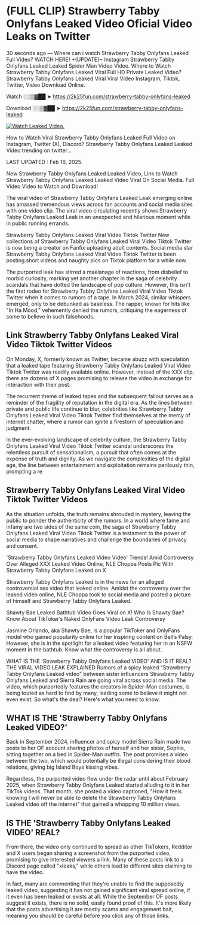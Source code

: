 # (FULL CLIP) Strawberry Tabby Onlyfans Leaked Video Oficial Video Leaks on Twitter

30 seconds ago — Where can i watch Strawberry Tabby Onlyfans Leaked Full Video? WATCH HERE! +(UPDATE)~ Instagram Strawberry Tabby Onlyfans Leaked Leaked Spider Man Video Video. Where to Watch Strawberry Tabby Onlyfans Leaked Viral Full HD Private Leaked Video? Strawberry Tabby Onlyfans Leaked Viral Viral Video Instagram, Tiktok, Twitter, Video Download Online.

Watch ░░▒▓██ ➤ https://2k25fun.com/strawberry-tabby-onlyfans-leaked

Download ░░▒▓██ ➤ https://2k25fun.com/strawberry-tabby-onlyfans-leaked

[![Watch Leaked Video.](https://miro.medium.com/v2/resize:fit:828/format:webp/1*cilzJN44JGOrTw9NJCrNHA.gif "Watch Leaked Video")](https://2k25fun.com/strawberry-tabby-onlyfans-leaked)

How to Watch Viral Strawberry Tabby Onlyfans Leaked Full Video on Instagram, Twitter (X), Discord? Strawberry Tabby Onlyfans Leaked Leaked Video trending on twitter...

LAST UPDATED : Feb 16, 2025.

New Strawberry Tabby Onlyfans Leaked Leaked Video, Link to Watch Strawberry Tabby Onlyfans Leaked Leaked Video Viral On Social Media. Full Video Video to Watch and Download!

The viral video of Strawberry Tabby Onlyfans Leaked Leak emerging online has amassed tremendous views across fan accounts and social media sites with one video clip. The viral video circulating recently shows Strawberry Tabby Onlyfans Leaked Leak in an unexpected and hilarious moment while in public running errands.

Strawberry Tabby Onlyfans Leaked Viral Video Tiktok Twitter New collections of Strawberry Tabby Onlyfans Leaked Viral Video Tiktok Twitter is now being a creator on Fanfix uploading adult contents. Social media star Strawberry Tabby Onlyfans Leaked Viral Video Tiktok Twitter is been posting short videos and naughty pics on Tiktok platform for a while now.

The purported leak has stirred a maelanage of reactions, from disbelief to morbid curiosity, marking yet another chapter in the saga of celebrity scandals that have dotted the landscape of pop culture. However, this isn't the first rodeo for Strawberry Tabby Onlyfans Leaked Viral Video Tiktok Twitter when it comes to rumors of a tape. In March 2024, similar whispers emerged, only to be debunked as baseless. The rapper, known for hits like "In Ha Mood," vehemently denied the rumors, critiquing the eagerness of some to believe in such falsehoods.

## Link Strawberry Tabby Onlyfans Leaked Viral Video Tiktok Twitter Videos

On Monday, X, formerly known as Twitter, became abuzz with speculation that a leaked tape featuring Strawberry Tabby Onlyfans Leaked Viral Video Tiktok Twitter was readily available online. However, instead of the XXX clip, there are dozens of X pages promising to release the video in exchange for interaction with their post.

The recurrent theme of leaked tapes and the subsequent fallout serves as a reminder of the fragility of reputation in the digital era. As the lines between private and public life continue to blur, celebrities like Strawberry Tabby Onlyfans Leaked Viral Video Tiktok Twitter find themselves at the mercy of internet chatter, where a rumor can ignite a firestorm of speculation and judgment.

In the ever-evolving landscape of celebrity culture, the Strawberry Tabby Onlyfans Leaked Viral Video Tiktok Twitter scandal underscores the relentless pursuit of sensationalism, a pursuit that often comes at the expense of truth and dignity. As we navigate the complexities of the digital age, the line between entertainment and exploitation remains perilously thin, prompting a re

##  Strawberry Tabby Onlyfans Leaked Viral Video Tiktok Twitter Videos

As the situation unfolds, the truth remains shrouded in mystery, leaving the public to ponder the authenticity of the rumors. In a world where fame and infamy are two sides of the same coin, the saga of Strawberry Tabby Onlyfans Leaked Viral Video Tiktok Twitter is a testament to the power of social media to shape narratives and challenge the boundaries of privacy and consent.

'Strawberry Tabby Onlyfans Leaked Video Video' Trends! Amid Controversy Over Alleged XXX Leaked Video Online, NLE Choppa Posts Pic With Strawberry Tabby Onlyfans Leaked on X

Strawberry Tabby Onlyfans Leaked is in the news for an alleged controversial sex video that leaked online. Amidst the controversy over the leaked video online, NLE Choppa took to social media and posted a picture of himself and Strawberry Tabby Onlyfans Leaked.

Shawty Bae Leaked Bathtub Video Goes Viral on X! Who Is Shawty Bae? Know About TikToker’s Naked OnlyFans Video Leak Controversy

Jasmine Orlando, aka Shawty Bae, is a popular TikToker and OnlyFans model who gained popularity online for her inspiring content on Bell’s Palsy. However, she is in the spotlight for a leaked video featuring her in an NSFW moment in the bathtub. Know what the controversy is all about.

WHAT IS THE 'Strawberry Tabby Onlyfans Leaked VIDEO' AND IS IT REAL? THE VIRAL VIDEO LEAK EXPLAINED Rumors of a spicy leaked "Strawberry Tabby Onlyfans Leaked video" between sister influencers Strawberry Tabby Onlyfans Leaked and Sierra Rain are going viral across social media. The video, which purportedly features the creators in Spider-Man costumes, is being touted as hard to find by many, leading some to believe it might not even exist. So what's the deal? Here's what you need to know.

## WHAT IS THE 'Strawberry Tabby Onlyfans Leaked VIDEO?'

Back in September 2024, influencer and spicy model Sierra Rain made two posts to her OF account sharing photos of herself and her sister, Sophie, sitting together on a bed in Spider-Man outfits. The post promises a video between the two, which would potentially be illegal considering their blood relations, giving big Island Boys kissing vibes.

Regardless, the purported video flew under the radar until about February 2025, when Strawberry Tabby Onlyfans Leaked started alluding to it in her TikTok videos. That month, she posted a video captioned, "How it feels knowing I will never be able to delete the Strawberry Tabby Onlyfans Leaked video off the internet" that gained a whopping 10 million views.

## IS THE 'Strawberry Tabby Onlyfans Leaked VIDEO' REAL?

From there, the video only continued to spread as other TikTokers, Redditor and X users began sharing a screenshot from the purported video, promising to give interested viewers a link. Many of these posts link to a Discord page called "xleaks," while others lead to different sites claiming to have the video.

In fact, many are commenting that they're unable to find the supposedly leaked video, suggesting it has not gained significant viral spread online, if it even has been leaked or exists at all. While the September OF posts suggest it exists, there is no solid, easily found proof of this. It's more likely that the posts advertising it are mostly scams and engagement bait, meaning you should be careful before you click any of those links.